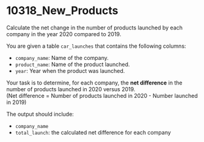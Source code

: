 # 10318_New_Products

Calculate the net change in the number of products launched by each company in the year 2020 compared to 2019.

You are given a table `car_launches` that contains the following columns:
- `company_name`: Name of the company.
- `product_name`: Name of the product launched.
- `year`: Year when the product was launched.

Your task is to determine, for each company, the **net difference** in the number of products launched in 2020 versus 2019.  
(Net difference = Number of products launched in 2020 - Number launched in 2019)

The output should include:
- `company_name`
- `total_launch`: the calculated net difference for each company
